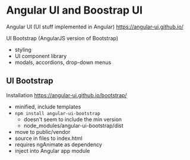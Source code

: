 # Angular UI and Boostrap UI

Angular UI (UI stuff implemented in Angular)
https://angular-ui.github.io/

UI Bootstrap (AngularJS version of Bootstrap)
- styling
- UI component library
- modals, accordions, drop-down menus


## UI Bootstrap

Installation
https://angular-ui.github.io/bootstrap/

- minified, include templates
- `npm install angular-ui-bootstrap`
  - doesn't seem to include the min version
  - node_modules/angular-ui-bootstrap/dist
- move to public/vendor
- source in files to index.html
- requires ngAnimate as dependency
- inject into Angular app module
